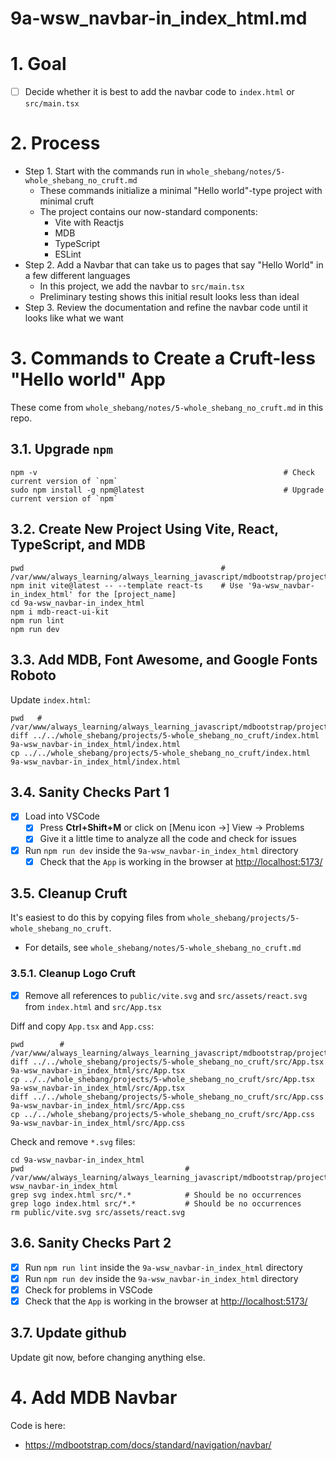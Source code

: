 
# 9a-wsw_navbar-in_index_html.md

# 1. Goal

- [ ] Decide whether it is best to add the navbar code to `index.html` or `src/main.tsx`

# 2. Process

- Step 1. Start with the commands run in `whole_shebang/notes/5-whole_shebang_no_cruft.md`
  - These commands initialize a minimal "Hello world"-type project with minimal cruft
  - The project contains our now-standard components:
    - Vite with Reactjs
    - MDB
    - TypeScript
    - ESLint
- Step 2. Add a Navbar that can take us to pages that say "Hello World" in a few different languages
  - In this project, we add the navbar to `src/main.tsx`
  - Preliminary testing shows this initial result looks less than ideal
- Step 3. Review the documentation and refine the navbar code until it looks like what we want

# 3. Commands to Create a Cruft-less "Hello world" App

These come from `whole_shebang/notes/5-whole_shebang_no_cruft.md` in this repo.

## 3.1. Upgrade `npm`

```
npm -v                                                       # Check current version of `npm`
sudo npm install -g npm@latest                               # Upgrade current version of `npm`
```

## 3.2. Create New Project Using Vite, React, TypeScript, and MDB

```
pwd                                            # /var/www/always_learning/always_learning_javascript/mdbootstrap/projects
npm init vite@latest -- --template react-ts    # Use '9a-wsw_navbar-in_index_html' for the [project_name]
cd 9a-wsw_navbar-in_index_html
npm i mdb-react-ui-kit
npm run lint
npm run dev
```

## 3.3. Add MDB, Font Awesome, and Google Fonts Roboto

Update `index.html`:

```
pwd   # /var/www/always_learning/always_learning_javascript/mdbootstrap/projects
diff ../../whole_shebang/projects/5-whole_shebang_no_cruft/index.html 9a-wsw_navbar-in_index_html/index.html
cp ../../whole_shebang/projects/5-whole_shebang_no_cruft/index.html 9a-wsw_navbar-in_index_html/index.html
```

## 3.4. Sanity Checks Part 1

- [x] Load into VSCode
  - [x] Press **Ctrl+Shift+M** or click on [Menu icon ->] View -> Problems
  - [x] Give it a little time to analyze all the code and check for issues
- [x] Run `npm run dev` inside the `9a-wsw_navbar-in_index_html` directory
  - [x] Check that the `App` is working in the browser at [http://localhost:5173/](http://localhost:5173/)

## 3.5. Cleanup Cruft

It's easiest to do this by copying files from `whole_shebang/projects/5-whole_shebang_no_cruft`.

- For details, see `whole_shebang/notes/5-whole_shebang_no_cruft.md`

### 3.5.1. Cleanup Logo Cruft

- [x] Remove all references to `public/vite.svg` and `src/assets/react.svg` from `index.html` and `src/App.tsx`

Diff and copy `App.tsx` and `App.css`:

```
pwd        # /var/www/always_learning/always_learning_javascript/mdbootstrap/projects
diff ../../whole_shebang/projects/5-whole_shebang_no_cruft/src/App.tsx 9a-wsw_navbar-in_index_html/src/App.tsx
cp ../../whole_shebang/projects/5-whole_shebang_no_cruft/src/App.tsx 9a-wsw_navbar-in_index_html/src/App.tsx
diff ../../whole_shebang/projects/5-whole_shebang_no_cruft/src/App.css 9a-wsw_navbar-in_index_html/src/App.css
cp ../../whole_shebang/projects/5-whole_shebang_no_cruft/src/App.css 9a-wsw_navbar-in_index_html/src/App.css
```

Check and remove `*.svg` files:

```
cd 9a-wsw_navbar-in_index_html
pwd                                    # /var/www/always_learning/always_learning_javascript/mdbootstrap/projects/9a-wsw_navbar-in_index_html
grep svg index.html src/*.*            # Should be no occurrences
grep logo index.html src/*.*           # Should be no occurrences
rm public/vite.svg src/assets/react.svg
```

## 3.6. Sanity Checks Part 2

- [x] Run `npm run lint` inside the `9a-wsw_navbar-in_index_html` directory
- [x] Run `npm run dev` inside the `9a-wsw_navbar-in_index_html` directory
- [x] Check for problems in VSCode
- [x] Check that the `App` is working in the browser at [http://localhost:5173/](http://localhost:5173/)

## 3.7. Update github

Update git now, before changing anything else.

# 4. Add MDB Navbar

Code is here:

- https://mdbootstrap.com/docs/standard/navigation/navbar/

